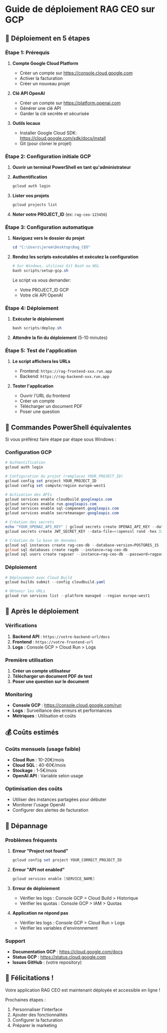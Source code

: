 # Guide de déploiement RAG CEO sur GCP

## 🚀 Déploiement en 5 étapes

### Étape 1: Prérequis
1. **Compte Google Cloud Platform**
   - Créer un compte sur https://console.cloud.google.com
   - Activer la facturation
   - Créer un nouveau projet

2. **Clé API OpenAI**
   - Créer un compte sur https://platform.openai.com
   - Générer une clé API
   - Garder la clé secrète et sécurisée

3. **Outils locaux**
   - Installer Google Cloud SDK: https://cloud.google.com/sdk/docs/install
   - Git (pour cloner le projet)

### Étape 2: Configuration initiale GCP

1. **Ouvrir un terminal PowerShell en tant qu'administrateur**

2. **Authentification**
   ```powershell
   gcloud auth login
   ```

3. **Lister vos projets**
   ```powershell
   gcloud projects list
   ```

4. **Noter votre PROJECT_ID** (ex: `rag-ceo-123456`)

### Étape 3: Configuration automatique

1. **Naviguez vers le dossier du projet**
   ```powershell
   cd "C:\Users\jerem\Desktop\Rag_CEO"
   ```

2. **Rendez les scripts exécutables et exécutez la configuration**
   ```powershell
   # Sur Windows, utilisez Git Bash ou WSL
   bash scripts/setup-gcp.sh
   ```

   Le script va vous demander:
   - Votre PROJECT_ID GCP
   - Votre clé API OpenAI

### Étape 4: Déploiement

1. **Exécuter le déploiement**
   ```powershell
   bash scripts/deploy.sh
   ```

2. **Attendre la fin du déploiement** (5-10 minutes)

### Étape 5: Test de l'application

1. **Le script affichera les URLs**
   - Frontend: `https://rag-frontend-xxx.run.app`
   - Backend: `https://rag-backend-xxx.run.app`

2. **Tester l'application**
   - Ouvrir l'URL du frontend
   - Créer un compte
   - Télécharger un document PDF
   - Poser une question

## 🔧 Commandes PowerShell équivalentes

Si vous préférez faire étape par étape sous Windows :

### Configuration GCP
```powershell
# Authentification
gcloud auth login

# Configuration du projet (remplacez YOUR_PROJECT_ID)
gcloud config set project YOUR_PROJECT_ID
gcloud config set compute/region europe-west1

# Activation des APIs
gcloud services enable cloudbuild.googleapis.com
gcloud services enable run.googleapis.com
gcloud services enable sql-component.googleapis.com
gcloud services enable secretmanager.googleapis.com

# Création des secrets
echo "YOUR_OPENAI_API_KEY" | gcloud secrets create OPENAI_API_KEY --data-file=-
gcloud secrets create JWT_SECRET_KEY --data-file=<(openssl rand -hex 32)

# Création de la base de données
gcloud sql instances create rag-ceo-db --database-version=POSTGRES_15 --cpu=1 --memory=3840MB --region=europe-west1 --root-password=admin123 --authorized-networks=0.0.0.0/0
gcloud sql databases create ragdb --instance=rag-ceo-db
gcloud sql users create raguser --instance=rag-ceo-db --password=ragpassword
```

### Déploiement
```powershell
# Déploiement avec Cloud Build
gcloud builds submit --config cloudbuild.yaml

# Obtenir les URLs
gcloud run services list --platform managed --region europe-west1
```

## 🎯 Après le déploiement

### Vérifications
1. **Backend API** : `https://votre-backend-url/docs`
2. **Frontend** : `https://votre-frontend-url`
3. **Logs** : Console GCP > Cloud Run > Logs

### Première utilisation
1. **Créer un compte utilisateur**
2. **Télécharger un document PDF de test**
3. **Poser une question sur le document**

### Monitoring
- **Console GCP** : https://console.cloud.google.com/run
- **Logs** : Surveillance des erreurs et performances
- **Métriques** : Utilisation et coûts

## 💰 Coûts estimés

### Coûts mensuels (usage faible)
- **Cloud Run** : 10-20€/mois
- **Cloud SQL** : 40-60€/mois
- **Stockage** : 1-5€/mois
- **OpenAI API** : Variable selon usage

### Optimisation des coûts
- Utiliser des instances partagées pour débuter
- Monitorer l'usage OpenAI
- Configurer des alertes de facturation

## 🔧 Dépannage

### Problèmes fréquents

1. **Erreur "Project not found"**
   ```powershell
   gcloud config set project YOUR_CORRECT_PROJECT_ID
   ```

2. **Erreur "API not enabled"**
   ```powershell
   gcloud services enable [SERVICE_NAME]
   ```

3. **Erreur de déploiement**
   - Vérifier les logs : Console GCP > Cloud Build > Historique
   - Vérifier les quotas : Console GCP > IAM > Quotas

4. **Application ne répond pas**
   - Vérifier les logs : Console GCP > Cloud Run > Logs
   - Vérifier les variables d'environnement

### Support
- **Documentation GCP** : https://cloud.google.com/docs
- **Status GCP** : https://status.cloud.google.com
- **Issues GitHub** : (votre repository)

## 🎉 Félicitations !

Votre application RAG CEO est maintenant déployée et accessible en ligne !

Prochaines étapes :
1. Personnaliser l'interface
2. Ajouter des fonctionnalités
3. Configurer la facturation
4. Préparer le marketing
